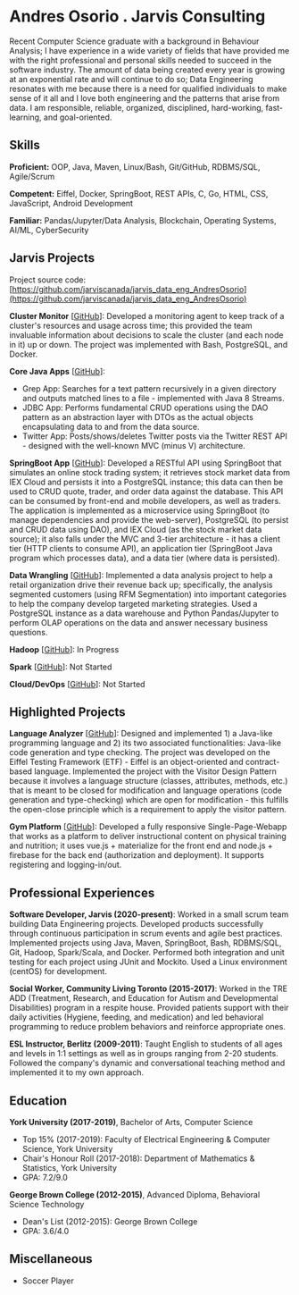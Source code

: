 # Andres Osorio . Jarvis Consulting

Recent Computer Science graduate with a background in Behaviour Analysis; I have experience in a wide variety of fields that have provided me with the right professional and personal skills needed to succeed in the software industry. The amount of data being created every year is growing at an exponential rate and will continue to do so; Data Engineering resonates with me because there is a need for qualified individuals to make sense of it all and I love both engineering and the patterns that arise from data. I am responsible, reliable, organized, disciplined, hard-working, fast-learning, and goal-oriented.

## Skills

**Proficient:** OOP, Java, Maven, Linux/Bash, Git/GitHub, RDBMS/SQL, Agile/Scrum

**Competent:** Eiffel, Docker, SpringBoot, REST APIs, C, Go, HTML, CSS, JavaScript, Android Development

**Familiar:** Pandas/Jupyter/Data Analysis, Blockchain, Operating Systems, AI/ML, CyberSecurity

## Jarvis Projects

Project source code: [https://github.com/jarviscanada/jarvis_data_eng_AndresOsorio](https://github.com/jarviscanada/jarvis_data_eng_AndresOsorio)


**Cluster Monitor** [[GitHub](https://github.com/jarviscanada/jarvis_data_eng_AndresOsorio/tree/master/linux_sql)]: Developed a monitoring agent to keep track of a cluster's resources and usage across time; this provided the team invaluable information about decisions to scale the cluster (and each node in it) up or down. The project was implemented with Bash, PostgreSQL, and Docker.

**Core Java Apps** [[GitHub](https://github.com/jarviscanada/jarvis_data_eng_AndresOsorio/tree/master/core_java)]:
      
  - Grep App: Searches for a text pattern recursively in a given directory and outputs matched lines to a file - implemented with Java 8 Streams.
  - JDBC App: Performs fundamental CRUD operations using the DAO pattern as an abstraction layer with DTOs as the actual objects encapsulating data to and from the data source.
  - Twitter App: Posts/shows/deletes Twitter posts via the Twitter REST API - designed with the well-known MVC (minus V) architecture.

**SpringBoot App** [[GitHub](https://github.com/jarviscanada/jarvis_data_eng_AndresOsorio/tree/master/springboot)]: Developed a RESTful API using SpringBoot that simulates an online stock trading system; it retrieves stock market data from IEX Cloud and persists it into a PostgreSQL instance; this data can then be used to CRUD quote, trader, and order data against the database. This API can be consumed by front-end and mobile developers, as well as traders. The application is implemented as a microservice using SpringBoot (to manage dependencies and provide the web-server), PostgreSQL (to persist and CRUD data using DAO), and IEX Cloud (as the stock market data source); it also falls under the MVC and 3-tier architecture - it has a client tier (HTTP clients to consume API), an application tier (SpringBoot Java program which processes data), and a data tier (where data is persisted).

**Data Wrangling** [[GitHub](https://github.com/jarviscanada/jarvis_data_eng_AndresOsorio/tree/master/python_data_wrangling)]: Implemented a data analysis project to help a retail organization drive their revenue back up; specifically, the analysis segmented customers (using RFM Segmentation) into important categories to help the company develop targeted marketing strategies. Used a PostgreSQL instance as a data warehouse and Python Pandas/Jupyter to perform OLAP operations on the data and answer necessary business questions.

**Hadoop** [[GitHub](https://github.com/jarviscanada/jarvis_data_eng_AndresOsorio/tree/master/hadoop)]: In Progress

**Spark** [[GitHub](https://github.com/jarviscanada/jarvis_data_eng_AndresOsorio/tree/master/spark)]: Not Started

**Cloud/DevOps** [[GitHub](https://github.com/jarviscanada/jarvis_data_eng_AndresOsorio/tree/master/cloud_devops)]: Not Started


## Highlighted Projects
**Language Analyzer** [[GitHub](https://github.com/OneHoax/language_analyzer)]: Designed and implemented 1) a Java-like programming language and 2) its two associated functionalities: Java-like code generation and type checking. The project was developed on the Eiffel Testing Framework (ETF) - Eiffel is an object-oriented and contract-based language. Implemented the project with the Visitor Design Pattern because it involves a language structure (classes, attributes, methods, etc.) that is meant to be closed for modification and language operations (code generation and type-checking) which are open for modification - this fulfills the open-close principle which is a requirement to apply the visitor pattern.

**Gym Platform** [[GitHub](https://github.com/OneHoax/gym_platform)]: Developed a fully responsive Single-Page-Webapp that works as a platform to deliver instructional content on physical training and nutrition; it uses vue.js + materialize for the front end and node.js + firebase for the back end (authorization and deployment). It supports registering and logging-in/out.


## Professional Experiences

**Software Developer, Jarvis (2020-present)**: Worked in a small scrum team building Data Engineering projects. Developed products successfully through continuous participation in scrum events and agile best practices. Implemented projects using Java, Maven, SpringBoot, Bash, RDBMS/SQL, Git, Hadoop, Spark/Scala, and Docker. Performed both integration and unit testing for each project using JUnit and Mockito. Used a Linux environment (centOS) for development.

**Social Worker, Community Living Toronto (2015-2017)**: Worked in the TRE ADD (Treatment, Research, and Education for Autism and Developmental Disabilities) program in a respite house. Provided patients support with their daily activities (Hygiene, feeding, and medication) and led behavioral programming to reduce problem behaviors and reinforce appropriate ones.

**ESL Instructor, Berlitz (2009-2011)**: Taught English to students of all ages and levels in 1:1 settings as well as in groups ranging from 2-20 students. Followed the company's dynamic and conversational teaching method and implemented it to my own approach.


## Education
**York University (2017-2019)**, Bachelor of Arts, Computer Science
- Top 15% (2017-2019): Faculty of Electrical Engineering & Computer Science, York University
- Chair's Honour Roll (2017-2018): Department of Mathematics & Statistics, York University
- GPA: 7.2/9.0

**George Brown College (2012-2015)**, Advanced Diploma, Behavioral Science Technology
- Dean's List (2012-2015): George Brown College
- GPA: 3.6/4.0


## Miscellaneous
- Soccer Player